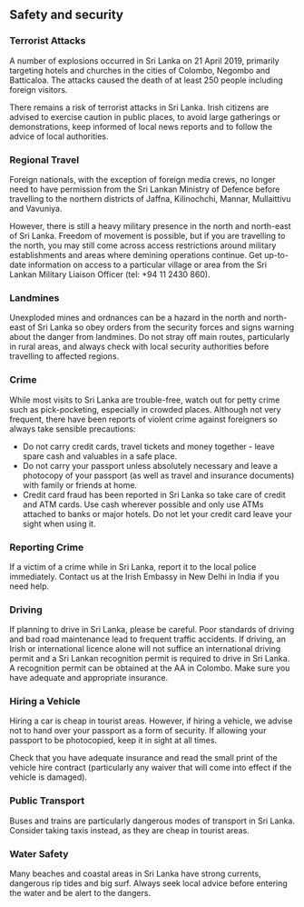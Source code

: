 ## Safety and security

### **Terrorist Attacks**

A number of explosions occurred in Sri Lanka on 21 April 2019, primarily targeting hotels and churches in the cities of Colombo, Negombo and Batticaloa. The attacks caused the death of at least 250 people including foreign visitors.

There remains a risk of terrorist attacks in Sri Lanka. Irish citizens are advised to exercise caution in public places, to avoid large gatherings or demonstrations, keep informed of local news reports and to follow the advice of local authorities.

### **Regional Travel**

Foreign nationals, with the exception of foreign media crews, no longer need to have permission from the Sri Lankan Ministry of Defence before travelling to the northern districts of Jaffna, Kilinochchi, Mannar, Mullaittivu and Vavuniya.

However, there is still a heavy military presence in the north and north-east of Sri Lanka. Freedom of movement is possible, but if you are travelling to the north, you may still come across access restrictions around military establishments and areas where demining operations continue. Get up-to-date information on access to a particular village or area from the Sri Lankan Military Liaison Officer (tel: +94 11 2430 860).

### **Landmines**

Unexploded mines and ordnances can be a hazard in the north and north-east of Sri Lanka so obey orders from the security forces and signs warning about the danger from landmines. Do not stray off main routes, particularly in rural areas, and always check with local security authorities before travelling to affected regions.

### **Crime**

While most visits to Sri Lanka are trouble-free, watch out for petty crime such as pick-pocketing, especially in crowded places. Although not very frequent, there have been reports of violent crime against foreigners so always take sensible precautions:

* Do not carry credit cards, travel tickets and money together - leave spare cash and valuables in a safe place.
* Do not carry your passport unless absolutely necessary and leave a photocopy of your passport (as well as travel and insurance documents) with family or friends at home.
* Credit card fraud has been reported in Sri Lanka so take care of credit and ATM cards. Use cash wherever possible and only use ATMs attached to banks or major hotels. Do not let your credit card leave your sight when using it.

### **Reporting Crime**

If a victim of a crime while in Sri Lanka, report it to the local police immediately. Contact us at the Irish Embassy in New Delhi in India if you need help.

### **Driving**

If planning to drive in Sri Lanka, please be careful. Poor standards of driving and bad road maintenance lead to frequent traffic accidents. If driving, an Irish or international licence alone will not suffice an international driving permit and a Sri Lankan recognition permit is required to drive in Sri Lanka. A recognition permit can be obtained at the AA in Colombo. Make sure you have adequate and appropriate insurance.

### **Hiring a Vehicle**

Hiring a car is cheap in tourist areas. However, if hiring a vehicle, we advise not to hand over your passport as a form of security. If allowing your passport to be photocopied, keep it in sight at all times.

Check that you have adequate insurance and read the small print of the vehicle hire contract (particularly any waiver that will come into effect if the vehicle is damaged).

### **Public Transport**

Buses and trains are particularly dangerous modes of transport in Sri Lanka. Consider taking taxis instead, as they are cheap in tourist areas.

### **Water Safety**

Many beaches and coastal areas in Sri Lanka have strong currents, dangerous rip tides and big surf. Always seek local advice before entering the water and be alert to the dangers.